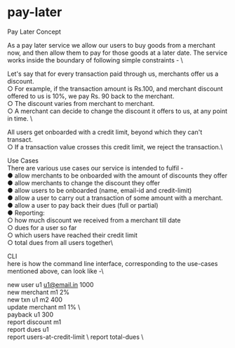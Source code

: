 # pay-later
Pay Later Concept

As a pay later service we allow our users to buy goods from a merchant now, and then allow them to pay for those goods at a later date.
The service works inside the boundary of following simple constraints - \

Let's say that for every transaction paid through us, merchants offer us a discount.\
  ○ For example, if the transaction amount is Rs.100, and merchant discount offered to us is 10%, we pay Rs. 90 back to the merchant.\
  ○ The discount varies from merchant to merchant. \
  ○ A merchant can decide to change the discount it offers to us, at any point in time. \
  
All users get onboarded with a credit limit, beyond which they can't transact. \
  ○ If a transaction value crosses this credit limit, we reject the transaction.\


Use Cases\
There are various use cases our service is intended to fulfil -\
● allow merchants to be onboarded with the amount of discounts they offer\
● allow merchants to change the discount they offer \
● allow users to be onboarded (name, email-id and credit-limit) \
● allow a user to carry out a transaction of some amount with a merchant. \
● allow a user to pay back their dues (full or partial)\
● Reporting: \
    ○ how much discount we received from a merchant till date \
    ○ dues for a user so far \
    ○ which users have reached their credit limit \
    ○ total dues from all users together\

CLI \
here is how the command line interface, corresponding to the use-cases mentioned above, can look like -\

new user u1 u1@email.in 1000 \
new merchant m1 2% \
new txn u1 m2 400 \
update merchant m1 1% \  
payback u1 300 \
report discount m1 \
report dues u1 \
report users-at-credit-limit \ 
report total-dues \
